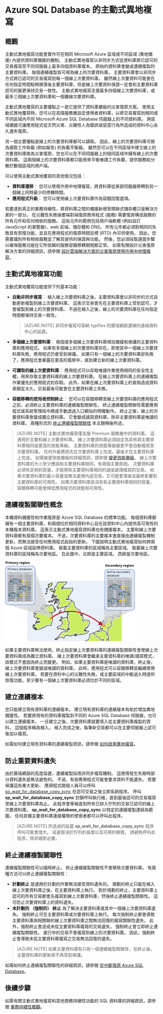 <properties
    pageTitle="Azure SQL Database 的主動式異地複寫"
    description="本主題說明 SQL Database 的主動式異地複寫與其用途。"
    services="sql-database"
    documentationCenter="na"
    authors="rothja"
    manager="jeffreyg"
    editor="monicar" />


<tags
    ms.service="sql-database"
    ms.devlang="na"
    ms.topic="article"
    ms.tgt_pltfrm="na"
    ms.workload="data-management"
    ms.date="10/21/2015"
    ms.author="jroth" />

# Azure SQL Database 的主動式異地複寫

## 概觀
主動式異地複寫功能會實作可在相同 Microsoft Azure 區域或不同區域 (異地備援) 內提供資料庫備援的機制。 主動式異地複寫以非同步方式從資料庫將已認可的交易複寫至不同伺服器上最多四個資料庫複本。 原始的資料庫會變成連續複製的主要資料庫。 每個連續複製皆可視為線上的次要資料庫。 主要資料庫會以非同步方式將已認可的交易複寫到每一個線上次要資料庫。 雖然線上次要資料可能會在任何指定時間點稍微落後主要資料庫，但是線上次要資料保證一定會和主要資料庫認可的變更保持交易一致性。 主動式異地複寫支援最多四個線上次要資料庫，或最多三個線上次要資料庫和一個離線次要資料庫。

主動式異地覆寫的主要優點之一是它提供了資料庫層級的災害復原方案。 使用主動式異地覆寫時，您可以在高階服務層設定使用者資料庫，以將交易複寫到相同或不同區域內不同 Microsoft Azure SQL Database 伺服器上的不同資料庫。 跨區域備援可讓應用程式從天然災害、災難性人為錯誤或惡意行為所造成的資料中心永久遺失復原。 

另一個主要優點是線上的次要資料庫都可以讀取。 因此，線上的次要資料庫可做為讀取工作負載 (例如報告) 的負載平衡器。 雖然您可以在不同區域中建立線上的次要資料庫做為災害復原，您也可以在不同伺服器上的相同區域中擁有線上的次要資料庫。 這兩個線上的次要資料庫都只能用來平衡唯讀工作負載，提供服務給分散於數個區域的用戶端。 

可以使用主動式異地覆寫的其他情況包括：

- **資料庫遷移**︰ 您可以使用作用中地理複寫，將資料庫從某部伺服器移轉到另一個線上同時最少的停機時間。
- **應用程式升級**︰ 您可以使用線上次要資料庫作為容錯回復選項。

若要達到真正的業務持續性，將資料庫之間的備援新增至關聯式儲存體只是解決方案的一部分。 在災難性失敗後要端對端復原應用程式 (服務) 需要復原構成服務的所有元件和任何相依的服務。 這些元件的範例包括用戶端軟體 (例如自訂 JavaScript 的瀏覽器)、web 前端、儲存體和 DNS。 所有元件都必須對相同的失敗具有恢復功能，並且在應用程式的復原時間目標 (RTO) 內可供使用。 因此，您需要識別所有相依服務並了解其提供的保證與功能。 然後，您必須採取適當步驟以確保服務功能在它所依賴的服務容錯移轉期間都正常。 如需有關設計災害復原解決方案的詳細資訊，請參閱 [設計雲端解決方案的災害復原使用作用中地理複寫](sql-database-designing-cloud-solutions-for-disaster-recover.md)。

## 主動式異地複寫功能
主動式異地覆寫功能提供下列基本功能：

- **自動非同步複寫**︰ 植入線上次要資料庫之後，主要資料庫會以非同步的方式自動更新複製到線上次要資料庫。 這表示交易會先在主要資料庫上受到認可，才會複製到線上的次要資料庫。 不過在植入之後，線上的次要資料庫在任何指定時間都保持交易一致性。 
    >[AZURE.NOTE] 非同步複寫可容納 typifies 的廣域網路連線的遠端資料中心的延遲。

- **多個線上次要資料庫**︰ 兩個或多個線上次要資料庫增加備援和保護的主要資料庫和應用程式。 如果有多個線上的次要資料庫存在，即使其中一個線上次要資料庫失敗，應用程式仍會受到保護。 如果只有一個線上的次要資料庫卻失敗了，應用程式會暴露在更高的風險中，直到建立新的線上次要資料庫。

- **可讀取的線上次要資料庫**︰ 應用程式可以存取唯讀作業使用相同的安全性主體，用來存取主要資料庫的線上次要資料庫。 在線上次要資料庫上的連續複製作業優先於應用程式的存取。 此外，如果在線上次要資料庫上的查詢造成資料表鎖定太久，交易最後可能會在主要資料庫上失敗。

- **容錯移轉的使用者控制終止**︰ 您可以在容錯移轉至線上次要資料庫的應用程式之前，必須終止主要資料庫的連續複製關聯性。 終止連續複製關聯性需要應用程式或系統管理指令碼或手動透過入口網站的明確動作。 終止之後，線上的次要資料庫會變成獨立資料庫。 它會變成讀寫資料庫，除非主要資料庫是唯讀的資料庫。 兩種形式的 [終止連續複製關聯性](#termination-of-a-continuous-copy-relationship) 本主題稍後所述。

>[AZURE.NOTE] 主動式異地複寫僅支援 Premium 服務層中的資料庫。 這適用於主要和線上次要資料庫。 線上次要資料庫必須設定為具有與主要資料庫相同或更高的效能等級。 主要資料庫的效能等級變更不會自動複寫至次要資料庫。 任何升級應該先在次要資料庫上完成，最後才在主要資料庫上完成。 如需變更效能層級的詳細資訊，請參閱 [變更效能層級](sql-database-scale-up.md)。 線上次要資料庫的大小至少應該和主要資料庫相同，有兩個主要原因。 次要資料庫必須有足夠的容量，才能用和主要資料庫相同的速度處理複寫的交易。 如果次要資料庫的最小容量並無法處理內送交易，它可能會落後並最終影響到主要資料庫的可用性。 如果次要資料庫並沒有和主要資料庫相同的容量，容錯移轉可能會降低應用程式的效能和可用性。

## 連續複製關聯性概念
本機資料備援性和作業復原是 Azure SQL Database 的標準功能。 每個資料庫都擁有一個主要資料庫，和兩個位於相同資料中心且在該資料中心內提供高可用性的本機複本資料庫。 這表示主動式異地複寫資料庫也有備援複本。 主要和線上次要資料庫都有兩個次要複本。 不過，次要資料庫的主要複本會直接由連續複製機制更新，而無法接受任何應用程式起始的更新。 下圖說明主動式異地複寫如何跨兩個 Azure 區域延伸資料庫。 裝載主要資料庫的區域稱為主要區域。 裝載線上次要資料庫的區域稱為次要地區。 在此圖中，北歐是主要區域。 西歐是次要地區。

![連續複製關聯性](./media/sql-database-active-geo-replication/continuous-copy-relationships.gif)

如果主要資料庫無法使用，終止指定線上次要資料庫的連續複製關聯性會使線上次要資料庫成為獨立資料庫。 線上次要資料庫會繼承主要資料庫的唯讀/讀寫模式，該模式不會因為終止而變更。 例如，如果主要資料庫是唯讀的資料庫，終止後，線上次要資料庫會變成唯讀的資料庫。 此時，應用程式可以容錯移轉並繼續使用線上次要資料庫。 若要在資料中心的災難性失敗，或主要區域的中斷過久時提供恢復功能，至少要有一個線上次要資料庫必須位於不同的區域。

## 建立連續複本
您只能建立現有資料庫的連續複本。 建立現有資料庫的連續複本有助於增加異地備援性。 若要將現有的資料庫複製到不同的 Azure SQL Database 伺服器，也可以建立連續複本。 一旦建立之後，次要資料庫就要填入從主要資料庫複製的資料。 這個程序稱為植入。 植入完成之後，每筆新交易都可以在主要伺服器上認可後加以複寫。

如需如何建立現有資料庫的連續複製資訊，請參閱 [如何啟用異地複寫](sql-database-business-continuity-design.md#how-to-enable-geo-replication)。

## 防止重要資料遺失
由於廣域網路的高度延遲，連續複製採用非同步複寫機制。 這使得發生失敗時部分資料遺失是無法避免的。 不過，有些應用程式可能會要求資料不能遺失。 若要保護這些重大更新、 應用程式開發人員可以呼叫 [sp_wait_for_database_copy_sync](https://msdn.microsoft.com/library/dn467644.aspx) 在認可交易之後立即系統程序。 呼叫 **sp_wait_for_database_copy_sync** 封鎖呼叫執行緒，直到最後認可的交易複寫至線上次要資料庫為止。 此程序會等候直到所有已排入佇列的交易已認可的線上次要資料庫。 **sp_wait_for_database_copy_sync** 以特定的連續複製連結為範圍。 任何具備主要資料庫連接權限的使用者都可以呼叫此程序。 

>[AZURE.NOTE] 所造成的延遲 **sp_wait_for_database_copy_sync** 程序呼叫可能會很大。 延遲取決於佇列的長度以及可用的頻寬。 請避免呼叫此程序，除非絕對必要。

## 終止連續複製關聯性
連續複製關聯性可以隨時終止。 終止連續複製關聯性不會移除次要資料庫。 有兩種方法可以終止連續複製關聯性：

- **計劃終止** 是適用於計劃的作業無法接受資料遺失的。 規劃的終止只能在植入線上次要資料庫之後，在主要資料庫上執行。 對於規劃的終止，主要資料庫上認可的所有交易都會先複寫到線上次要資料庫，然後終止連續複製關聯性。 這可防止次要資料庫上的資料遺失。
- **未計劃的 （強制的） 終止** 為了解決主要資料庫或其中一個線上次要資料庫遺失。 強制終止可在主要資料庫或次要資料庫上執行。 每次強制終止都會導致主要資料庫與相關聯的線上次要資料庫之間無法回復的複寫關聯性遺失。 此外，強制終止會造成未從主要資料庫複寫的交易遺失。 強制終止會立即終止連續複製關聯性。 進行中的交易不會複寫到線上的次要資料庫。 因此，強制終止會導致未從主要資料庫複寫之交易無法回復的遺失。

>[AZURE.NOTE] 如果主要資料庫有只有一個連續複製關聯性，在終止後，主要資料庫的更新將不再受到保護。

如需如何終止連續複製關聯性的詳細資訊，請參閱 [從中斷復原 Azure SQL Database](sql-database-disaster-recovery.md)。

## 後續步驟
如需有關主動式異地複寫和其他商務持續性功能的 SQL 資料庫的詳細資訊，請參閱 [業務持續性概觀](sql-database-business-continuity.md)。

